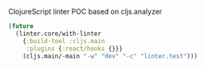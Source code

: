 ClojureScript linter POC based on cljs.analyzer

```clojure
(future
  (linter.core/with-linter
    {:build-tool :cljs.main
     :plugins {:react/hooks {}}}
    (cljs.main/-main "-w" "dev" "-c" "linter.test")))
```
